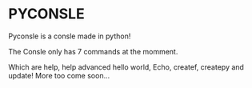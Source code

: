 # PYCONSLE
Pyconsle is a consle made in python!

The Consle only has 7 commands at the momment.

Which are help, help advanced hello world, Echo, createf, createpy and update! More too come soon...
